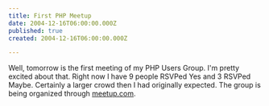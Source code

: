 ```yaml
---
title: First PHP Meetup
date: 2004-12-16T06:00:00.000Z
published: true
created: 2004-12-16T06:00:00.000Z

---
```


Well, tomorrow is the first meeting of my PHP Users Group. I'm pretty excited about that. Right now I have 9 people RSVPed Yes and 3 RSVPed Maybe. Certainly a larger crowd then I had originally expected. The group is being organized through [meetup.com](http://www.meetup.com/madisonphp/).

